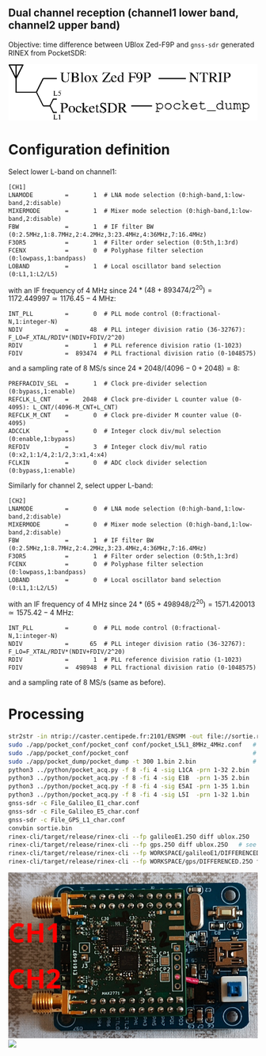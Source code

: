 ## Dual channel reception (channel1 lower band, channel2 upper band)

Objective: time difference between UBlox Zed-F9P and ``gnss-sdr`` generated RINEX from PocketSDR:

<img src="principle.png">

# Configuration definition

Select lower L-band on channel1:
```
[CH1]
LNAMODE         =       1  # LNA mode selection (0:high-band,1:low-band,2:disable)
MIXERMODE       =       1  # Mixer mode selection (0:high-band,1:low-band,2:disable)
FBW             =       1  # IF filter BW (0:2.5MHz,1:8.7MHz,2:4.2MHz,3:23.4MHz,4:36MHz,7:16.4MHz)
F3OR5           =       1  # Filter order selection (0:5th,1:3rd)
FCENX           =       0  # Polyphase filter selection (0:lowpass,1:bandpass)
LOBAND          =       1  # Local oscillator band selection (0:L1,1:L2/L5)
```
with an IF frequency of 4 MHz since $24*(48+893474/2^{20})=1172.449997\simeq 1176.45-4$ MHz:
```
INT_PLL         =       0  # PLL mode control (0:fractional-N,1:integer-N)
NDIV            =      48  # PLL integer division ratio (36-32767): F_LO=F_XTAL/RDIV*(NDIV+FDIV/2^20)
RDIV            =       1  # PLL reference division ratio (1-1023)
FDIV            =  893474  # PLL fractional division ratio (0-1048575)
```
and a sampling rate of 8 MS/s since $24*2048/(4096-0+2048)=8$:
```
PREFRACDIV_SEL  =       1  # Clock pre-divider selection (0:bypass,1:enable)
REFCLK_L_CNT    =    2048  # Clock pre-divider L counter value (0-4095): L_CNT/(4096-M_CNT+L_CNT)
REFCLK_M_CNT    =       0  # Clock pre-divider M counter value (0-4095)
ADCCLK          =       0  # Integer clock div/mul selection (0:enable,1:bypass)
REFDIV          =       3  # Integer clock div/mul ratio (0:x2,1:1/4,2:1/2,3:x1,4:x4)
FCLKIN          =       0  # ADC clock divider selection (0:bypass,1:enable)
```

Similarly for channel 2, select upper L-band:
```
[CH2]
LNAMODE         =       0  # LNA mode selection (0:high-band,1:low-band,2:disable)
MIXERMODE       =       0  # Mixer mode selection (0:high-band,1:low-band,2:disable)
FBW             =       1  # IF filter BW (0:2.5MHz,1:8.7MHz,2:4.2MHz,3:23.4MHz,4:36MHz,7:16.4MHz)
F3OR5           =       1  # Filter order selection (0:5th,1:3rd)
FCENX           =       0  # Polyphase filter selection (0:lowpass,1:bandpass)
LOBAND          =       0  # Local oscillator band selection (0:L1,1:L2/L5)
```
with an IF frequency of 4 MHz since $24*(65+498948/2^{20})=1571.420013\simeq 1575.42-4$ MHz:
```
INT_PLL         =       0  # PLL mode control (0:fractional-N,1:integer-N)
NDIV            =      65  # PLL integer division ratio (36-32767): F_LO=F_XTAL/RDIV*(NDIV+FDIV/2^20)
RDIV            =       1  # PLL reference division ratio (1-1023)
FDIV            =  498948  # PLL fractional division ratio (0-1048575)
```
and a sampling rate of 8 MS/s (same as before).

# Processing

```bash
str2str -in ntrip://caster.centipede.fr:2101/ENSMM -out file://sortie.rtcm3
sudo ./app/pocket_conf/pocket_conf conf/pocket_L5L1_8MHz_4MHz.conf   # configure PocketSDR
sudo ./app/pocket_conf/pocket_conf                                   # check configuration
sudo ./app/pocket_dump/pocket_dump -t 300 1.bin 2.bin                # acquire 5 min (8 MS/s x 2 channels = 4.8 GB))
python3 ../python/pocket_acq.py -f 8 -fi 4 -sig L1CA -prn 1-32 2.bin 
python3 ../python/pocket_acq.py -f 8 -fi 4 -sig E1B  -prn 1-35 2.bin 
python3 ../python/pocket_acq.py -f 8 -fi 4 -sig E5AI -prn 1-35 1.bin 
python3 ../python/pocket_acq.py -f 8 -fi 4 -sig L5I  -prn 1-32 1.bin 
gnss-sdr -c File_Galileo_E1_char.conf
gnss-sdr -c File_Galileo_E5_char.conf
gnss-sdr -c File_GPS_L1_char.conf
convbin sortie.bin
rinex-cli/target/release/rinex-cli --fp galileoE1.25O diff ublox.25O   # see https://github.com/georust/rinex/tree/main/tutorials/DIFF
rinex-cli/target/release/rinex-cli --fp gps.25O diff ublox.25O   # see https://github.com/georust/rinex/tree/main/tutorials/DIFF
rinex-cli/target/release/rinex-cli --fp WORKSPACE/galileoE1/DIFFERENCED.25O filegen --csv
rinex-cli/target/release/rinex-cli --fp WORKSPACE/gps/DIFFERENCED.25O filegen --csv
```

<img src="channels.jpg">

<img src="IMG_20250107_191651_365.png">
